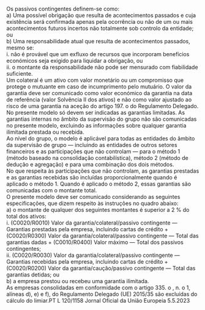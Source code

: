  
Os passivos contingentes definem-se como:  
a) Uma possível obrigação que resulta de acontecimentos passados e cuja existência será confirmada apenas pela 
ocorrência ou não de um ou mais acontecimentos futuros incertos não totalmente sob controlo da entidade; ou  
b) Uma responsabilidade atual que resulta de acontecimentos passados, mesmo se:  
i. não é provável que um exfluxo de recursos que incorporam benefícios económicos seja exigido para liquidar a 
obrigação, ou  
ii. o montante da responsabilidade não pode ser mensurado com fiabilidade suficiente.  
Um colateral é um ativo com valor monetário ou um compromisso que protege o mutuante em caso de incumprimento 
pelo mutuário. O valor da garantia deve ser comunicado como valor económico da garantia na data de referência (valor 
Solvência II dos ativos) e não como valor ajustado ao risco de uma garantia na aceção do artigo 197.  o do Regulamento 
Delegado.  
No presente modelo só devem ser indicadas as garantias limitadas. As garantias internas no âmbito da supervisão do 
grupo não são comunicadas no presente modelo, excluindo as informações sobre qualquer garantia ilimitada prestada 
ou recebida.  
Ao nível do grupo, o modelo é aplicável para todas as entidades do âmbito da supervisão de grupo — incluindo as 
entidades de outros setores financeiros e as participações que não controlam — para o método 1 (método baseado na 
consolidação contabilística), método 2 (método de dedução e agregação) e para uma combinação dos dois métodos.  
No que respeita às participações que não controlam, as garantias prestadas e as garantias recebidas são incluídas 
proporcionalmente quando é aplicado o método 1. Quando é aplicado o método 2, essas garantias são comunicadas 
com o montante total.  
O presente modelo deve ser comunicado considerando as seguintes especificações, que dizem respeito às instruções no 
quadro abaixo:  
a) o montante de qualquer dos seguintes montantes é superior a 2 % do total dos ativos:  
i. (C0020/R0010) Valor da garantia/colateral/passivo contingente — Garantias prestadas pela empresa, incluindo 
cartas de crédito + (C0020/R0300) Valor da garantia/colateral/passivo contingente — Total das garantias dadas + 
(C0010/R0400) Valor máximo — Total dos passivos contingentes;  
ii. (C0020/R0030) Valor da garantia/colateral/passivo contingente — Garantias recebidas pela empresa, incluindo 
cartas de crédito + (C0020/R0200) Valor da garantia/caução/passivo contingente — Total das garantias detidas; ou  
b) a empresa prestou ou recebeu uma garantia ilimitada.  
As empresas consolidadas em conformidade com o artigo 335.  o , n.  o 1, alíneas d), e) e f), do Regulamento Delegado (UE) 
2015/35 são excluídas do cálculo do limiar.PT  L 120/1158 Jornal Oficial da União Europeia 5.5.2023